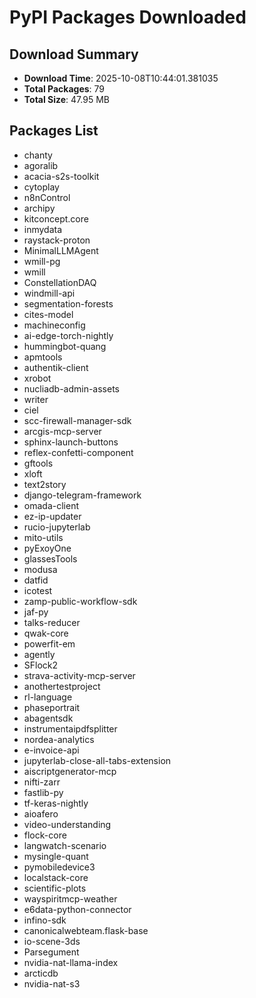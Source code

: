 # PyPI Packages Downloaded

## Download Summary
- **Download Time**: 2025-10-08T10:44:01.381035
- **Total Packages**: 79
- **Total Size**: 47.95 MB

## Packages List
- chanty
- agoralib
- acacia-s2s-toolkit
- cytoplay
- n8nControl
- archipy
- kitconcept.core
- inmydata
- raystack-proton
- MinimalLLMAgent
- wmill-pg
- wmill
- ConstellationDAQ
- windmill-api
- segmentation-forests
- cites-model
- machineconfig
- ai-edge-torch-nightly
- hummingbot-quang
- apmtools
- authentik-client
- xrobot
- nucliadb-admin-assets
- writer
- ciel
- scc-firewall-manager-sdk
- arcgis-mcp-server
- sphinx-launch-buttons
- reflex-confetti-component
- gftools
- xloft
- text2story
- django-telegram-framework
- omada-client
- ez-ip-updater
- rucio-jupyterlab
- mito-utils
- pyExoyOne
- glassesTools
- modusa
- datfid
- icotest
- zamp-public-workflow-sdk
- jaf-py
- talks-reducer
- qwak-core
- powerfit-em
- agently
- SFlock2
- strava-activity-mcp-server
- anothertestproject
- rl-language
- phaseportrait
- abagentsdk
- instrumentaipdfsplitter
- nordea-analytics
- e-invoice-api
- jupyterlab-close-all-tabs-extension
- aiscriptgenerator-mcp
- nifti-zarr
- fastlib-py
- tf-keras-nightly
- aioafero
- video-understanding
- flock-core
- langwatch-scenario
- mysingle-quant
- pymobiledevice3
- localstack-core
- scientific-plots
- wayspiritmcp-weather
- e6data-python-connector
- infino-sdk
- canonicalwebteam.flask-base
- io-scene-3ds
- Parsegument
- nvidia-nat-llama-index
- arcticdb
- nvidia-nat-s3
